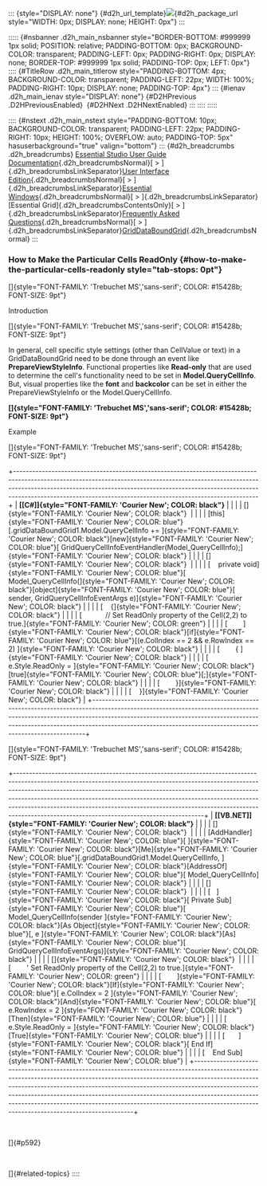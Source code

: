 ::: {style="DISPLAY: none"}
[](ms-xhelp:///?Id=d2h_url_template){#d2h_url_template}![](!package_url!){#d2h_package_url style="WIDTH: 0px; DISPLAY: none; HEIGHT: 0px"}
:::

::::: {#nsbanner .d2h_main_nsbanner style="BORDER-BOTTOM: #999999 1px solid; POSITION: relative; PADDING-BOTTOM: 0px; BACKGROUND-COLOR: transparent; PADDING-LEFT: 0px; PADDING-RIGHT: 0px; DISPLAY: none; BORDER-TOP: #999999 1px solid; PADDING-TOP: 0px; LEFT: 0px"}
:::: {#TitleRow .d2h_main_titlerow style="PADDING-BOTTOM: 4px; BACKGROUND-COLOR: transparent; PADDING-LEFT: 22px; WIDTH: 100%; PADDING-RIGHT: 10px; DISPLAY: none; PADDING-TOP: 4px"}
::: {#ienav .d2h_main_ienav style="DISPLAY: none"}
[](ms-xhelp:///?Id=874752e4-51dc-4980-b0ec-158b7d59a538){#D2HPrevious .D2HPreviousEnabled}  [](ms-xhelp:///?Id=eec10f00-9dc5-4956-b1ce-4ed3969b33b7){#D2HNext .D2HNextEnabled}
:::
::::
:::::

:::: {#nstext .d2h_main_nstext style="PADDING-BOTTOM: 10px; BACKGROUND-COLOR: transparent; PADDING-LEFT: 22px; PADDING-RIGHT: 10px; HEIGHT: 100%; OVERFLOW: auto; PADDING-TOP: 5px" hasuserbackground="true" valign="bottom"}
::: {#d2h_breadcrumbs .d2h_breadcrumbs}
[Essential Studio User Guide Documentation](ms-xhelp:///?Id=12457748-09e3-4d74-a240-8e049cedf030){.d2h_breadcrumbsNormal}[ \> ]{.d2h_breadcrumbsLinkSeparator}[User Interface Edition](ms-xhelp:///?Id=c29296b7-531c-413b-a0ec-488ca1f7f669){.d2h_breadcrumbsNormal}[ \> ]{.d2h_breadcrumbsLinkSeparator}[Essential Windows](ms-xhelp:///?Id=e60759d8-47a4-4570-9d7a-16a68d63f2ea){.d2h_breadcrumbsNormal}[ \> ]{.d2h_breadcrumbsLinkSeparator}[Essential Grid]{.d2h_breadcrumbsContentsOnly}[ \> ]{.d2h_breadcrumbsLinkSeparator}[Frequently Asked Questions](ms-xhelp:///?Id=28ff22ed-2523-4bf9-8f6c-4d94f7bcabcc){.d2h_breadcrumbsNormal}[ \> ]{.d2h_breadcrumbsLinkSeparator}[GridDataBoundGrid](ms-xhelp:///?Id=30fe9928-71fa-4ef0-b646-e928f383ee64){.d2h_breadcrumbsNormal}
:::

### How to Make the Particular Cells ReadOnly {#how-to-make-the-particular-cells-readonly style="tab-stops: 0pt"}

[]{style="FONT-FAMILY: 'Trebuchet MS','sans-serif'; COLOR: #15428b; FONT-SIZE: 9pt"} 

Introduction

[]{style="FONT-FAMILY: 'Trebuchet MS','sans-serif'; COLOR: #15428b; FONT-SIZE: 9pt"} 

In general, cell specific style settings (other than CellValue or text) in a GridDataBoundGrid need to be done through an event like **PrepareViewStyleInfo**. Functional properties like **Read-only** that are used to determine the cell\'s functionality need to be set in **Model.QueryCellInfo**. But, visual properties like the **font** and **backcolor** can be set in either the PrepareViewStyleInfo or the Model.QueryCellInfo.

**[]{style="FONT-FAMILY: 'Trebuchet MS','sans-serif'; COLOR: #15428b; FONT-SIZE: 9pt"}** 

Example

[]{style="FONT-FAMILY: 'Trebuchet MS','sans-serif'; COLOR: #15428b; FONT-SIZE: 9pt"} 

+----------------------------------------------------------------------------------------------------------------------------------------------------------------------------------------------------------------------------------------------------------------------------------------------------------------------+
| **[\[C#\]]{style="FONT-FAMILY: 'Courier New'; COLOR: black"}**                                                                                                                                                                                                                                                       |
|                                                                                                                                                                                                                                                                                                                      |
| []{style="FONT-FAMILY: 'Courier New'; COLOR: black"}                                                                                                                                                                                                                                                                 |
|                                                                                                                                                                                                                                                                                                                      |
| [this]{style="FONT-FAMILY: 'Courier New'; COLOR: blue"}[.gridDataBoundGrid1.Model.QueryCellInfo += ]{style="FONT-FAMILY: 'Courier New'; COLOR: black"}[new]{style="FONT-FAMILY: 'Courier New'; COLOR: blue"}[ GridQueryCellInfoEventHandler(Model_QueryCellInfo);]{style="FONT-FAMILY: 'Courier New'; COLOR: black"} |
|                                                                                                                                                                                                                                                                                                                      |
| []{style="FONT-FAMILY: 'Courier New'; COLOR: black"}                                                                                                                                                                                                                                                                 |
|                                                                                                                                                                                                                                                                                                                      |
| [    private void]{style="FONT-FAMILY: 'Courier New'; COLOR: blue"}[ Model_QueryCellInfo(]{style="FONT-FAMILY: 'Courier New'; COLOR: black"}[object]{style="FONT-FAMILY: 'Courier New'; COLOR: blue"}[ sender, GridQueryCellInfoEventArgs e)]{style="FONT-FAMILY: 'Courier New'; COLOR: black"}                      |
|                                                                                                                                                                                                                                                                                                                      |
| [    {]{style="FONT-FAMILY: 'Courier New'; COLOR: black"}                                                                                                                                                                                                                                                            |
|                                                                                                                                                                                                                                                                                                                      |
| [            // Set ReadOnly property of the Cell(2,2) to true.]{style="FONT-FAMILY: 'Courier New'; COLOR: green"}                                                                                                                                                                                                   |
|                                                                                                                                                                                                                                                                                                                      |
| [        ]{style="FONT-FAMILY: 'Courier New'; COLOR: black"}[if]{style="FONT-FAMILY: 'Courier New'; COLOR: blue"}[(e.ColIndex == 2 && e.RowIndex == 2) ]{style="FONT-FAMILY: 'Courier New'; COLOR: black"}                                                                                                           |
|                                                                                                                                                                                                                                                                                                                      |
| [        { ]{style="FONT-FAMILY: 'Courier New'; COLOR: black"}                                                                                                                                                                                                                                                       |
|                                                                                                                                                                                                                                                                                                                      |
| [            e.Style.ReadOnly = ]{style="FONT-FAMILY: 'Courier New'; COLOR: black"}[true]{style="FONT-FAMILY: 'Courier New'; COLOR: blue"}[;]{style="FONT-FAMILY: 'Courier New'; COLOR: black"}                                                                                                                      |
|                                                                                                                                                                                                                                                                                                                      |
| [        }]{style="FONT-FAMILY: 'Courier New'; COLOR: black"}                                                                                                                                                                                                                                                        |
|                                                                                                                                                                                                                                                                                                                      |
| [    }]{style="FONT-FAMILY: 'Courier New'; COLOR: black"}                                                                                                                                                                                                                                                            |
+----------------------------------------------------------------------------------------------------------------------------------------------------------------------------------------------------------------------------------------------------------------------------------------------------------------------+

[]{style="FONT-FAMILY: 'Trebuchet MS','sans-serif'; COLOR: #15428b; FONT-SIZE: 9pt"} 

+-----------------------------------------------------------------------------------------------------------------------------------------------------------------------------------------------------------------------------------------------------------------------------------------------------------------------------------------------------------------------------------------------------------------------------------------------------------------+
| **[\[VB.NET\]]{style="FONT-FAMILY: 'Courier New'; COLOR: black"}**                                                                                                                                                                                                                                                                                                                                                                                              |
|                                                                                                                                                                                                                                                                                                                                                                                                                                                                 |
| []{style="FONT-FAMILY: 'Courier New'; COLOR: black"}                                                                                                                                                                                                                                                                                                                                                                                                            |
|                                                                                                                                                                                                                                                                                                                                                                                                                                                                 |
| [AddHandler]{style="FONT-FAMILY: 'Courier New'; COLOR: blue"}[ ]{style="FONT-FAMILY: 'Courier New'; COLOR: black"}[Me]{style="FONT-FAMILY: 'Courier New'; COLOR: blue"}[.gridDataBoundGrid1.Model.QueryCellInfo, ]{style="FONT-FAMILY: 'Courier New'; COLOR: black"}[AddressOf]{style="FONT-FAMILY: 'Courier New'; COLOR: blue"}[ Model_QueryCellInfo]{style="FONT-FAMILY: 'Courier New'; COLOR: black"}                                                        |
|                                                                                                                                                                                                                                                                                                                                                                                                                                                                 |
| []{style="FONT-FAMILY: 'Courier New'; COLOR: black"}                                                                                                                                                                                                                                                                                                                                                                                                            |
|                                                                                                                                                                                                                                                                                                                                                                                                                                                                 |
| [   ]{style="FONT-FAMILY: 'Courier New'; COLOR: black"}[ Private Sub]{style="FONT-FAMILY: 'Courier New'; COLOR: blue"}[ Model_QueryCellInfo(sender ]{style="FONT-FAMILY: 'Courier New'; COLOR: black"}[As Object]{style="FONT-FAMILY: 'Courier New'; COLOR: blue"}[, e ]{style="FONT-FAMILY: 'Courier New'; COLOR: black"}[As]{style="FONT-FAMILY: 'Courier New'; COLOR: blue"}[ GridQueryCellInfoEventArgs)]{style="FONT-FAMILY: 'Courier New'; COLOR: black"} |
|                                                                                                                                                                                                                                                                                                                                                                                                                                                                 |
| []{style="FONT-FAMILY: 'Courier New'; COLOR: black"}                                                                                                                                                                                                                                                                                                                                                                                                            |
|                                                                                                                                                                                                                                                                                                                                                                                                                                                                 |
| [        \' Set ReadOnly property of the Cell(2,2) to true.]{style="FONT-FAMILY: 'Courier New'; COLOR: green"}                                                                                                                                                                                                                                                                                                                                                  |
|                                                                                                                                                                                                                                                                                                                                                                                                                                                                 |
| [        ]{style="FONT-FAMILY: 'Courier New'; COLOR: black"}[If]{style="FONT-FAMILY: 'Courier New'; COLOR: blue"}[ e.ColIndex = 2 ]{style="FONT-FAMILY: 'Courier New'; COLOR: black"}[And]{style="FONT-FAMILY: 'Courier New'; COLOR: blue"}[ e.RowIndex = 2 ]{style="FONT-FAMILY: 'Courier New'; COLOR: black"}[Then]{style="FONT-FAMILY: 'Courier New'; COLOR: blue"}                                                                                          |
|                                                                                                                                                                                                                                                                                                                                                                                                                                                                 |
| [            e.Style.ReadOnly = ]{style="FONT-FAMILY: 'Courier New'; COLOR: black"}[True]{style="FONT-FAMILY: 'Courier New'; COLOR: blue"}                                                                                                                                                                                                                                                                                                                      |
|                                                                                                                                                                                                                                                                                                                                                                                                                                                                 |
| [       ]{style="FONT-FAMILY: 'Courier New'; COLOR: black"}[ End If]{style="FONT-FAMILY: 'Courier New'; COLOR: blue"}                                                                                                                                                                                                                                                                                                                                           |
|                                                                                                                                                                                                                                                                                                                                                                                                                                                                 |
| [    End Sub]{style="FONT-FAMILY: 'Courier New'; COLOR: blue"}                                                                                                                                                                                                                                                                                                                                                                                                  |
+-----------------------------------------------------------------------------------------------------------------------------------------------------------------------------------------------------------------------------------------------------------------------------------------------------------------------------------------------------------------------------------------------------------------------------------------------------------------+

 

[]{#p592} 

 

[]{#related-topics}
::::
